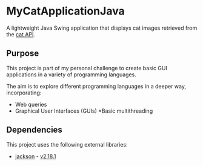 # MyCatApplicationJava
A lightweight Java Swing application that displays cat images retrieved from the [cat API](https://thecatapi.com/).

## Purpose

This project is part of my personal challenge to create basic GUI applications in a variety of programming languages.

The aim is to explore different programming languages in a deeper way, incorporating:

* Web queries
* Graphical User Interfaces (GUIs)
*Basic multithreading

## Dependencies

This project uses the following external libraries:

* [jackson](https://github.com/FasterXML/jackson) - [v2.18.1](https://github.com/FasterXML/jackson/wiki/Jackson-Release-2.18.1)
